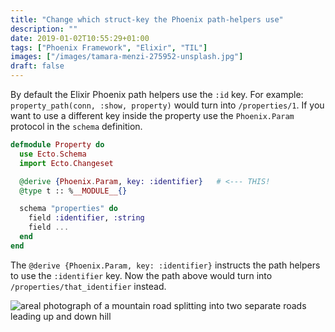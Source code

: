 ```yaml
---
title: "Change which struct-key the Phoenix path-helpers use"
description: ""
date: 2019-01-02T10:55:29+01:00
tags: ["Phoenix Framework", "Elixir", "TIL"]
images: ["/images/tamara-menzi-275952-unsplash.jpg"]
draft: false
---
```

By default the Elixir Phoenix path helpers use the `:id` key. For example: `property_path(conn, :show, property)` would turn into `/properties/1`. If you want to use a different key inside the property use the `Phoenix.Param` protocol in the `schema` definition.<!--more-->

```elixir
defmodule Property do
  use Ecto.Schema
  import Ecto.Changeset

  @derive {Phoenix.Param, key: :identifier}   # <--- THIS!
  @type t :: %__MODULE__{}

  schema "properties" do
    field :identifier, :string
    field ...
  end
end
```

The `@derive {Phoenix.Param, key: :identifier}` instructs the path helpers to use the `:identifier` key. Now the path above would turn into `/properties/that_identifier` instead.

![areal photograph of a mountain road splitting into two separate roads leading up and down hill](/images/tamara-menzi-275952-unsplash.jpg)
